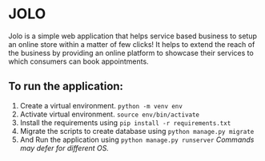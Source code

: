 # JOLO
Jolo is a simple web application that helps service based business to setup an online store within a matter of few clicks! It helps to extend the reach of the business by providing an online platform to showcase their services to which consumers can book appointments.

## To run the application:
1. Create a virtual environment. `python -m venv env`
2. Activate virtual environment. `source env/bin/activate`
2. Install the requirements using `pip install -r requirements.txt`
3. Migrate the scripts to create database using `python manage.py migrate`
4. And Run the application using `python manage.py runserver`
*Commands may defer for different OS.*